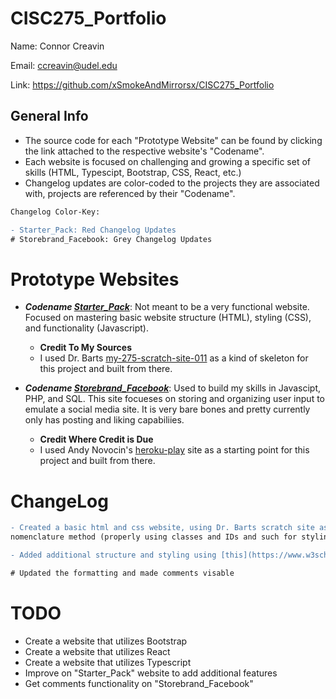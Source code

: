 # CISC275_Portfolio

Name: Connor Creavin

Email: ccreavin@udel.edu

Link: https://github.com/xSmokeAndMirrorsx/CISC275_Portfolio 

## General Info

* The source code for each "Prototype Website" can be found by clicking the link attached to the respective website's "Codename". 
* Each website is focused on challenging and growing a specific set of skills (HTML, Typescipt, Bootstrap, CSS, React, etc.)
* Changelog updates are color-coded to the projects they are associated with, projects are referenced by their "Codename".

```diff
Changelog Color-Key:

- Starter_Pack: Red Changelog Updates
# Storebrand_Facebook: Grey Changelog Updates
```

# Prototype Websites

* ***Codename [Starter_Pack](https://github.com/xSmokeAndMirrorsx/WebDevStarterPack)***: Not meant to be a very functional website. Focused on mastering basic website structure (HTML), styling (CSS), and functionality (Javascript).
   
   - ****Credit To My Sources****
   - I used Dr. Barts [my-275-scratch-site-011](https://github.com/acbart/my-275-scratch-site-011) as a kind of skeleton for this project and built from there.

* ***Codename [Storebrand_Facebook](https://github.com/xSmokeAndMirrorsx/Read_It)***: Used to build my skills in Javascipt, PHP, and SQL. This site focueses on storing and organizing user input to emulate a social media site. It is very bare bones and pretty currently only has posting and liking capabiliies. 

   - ****Credit Where Credit is Due****
   - I used Andy Novocin's [heroku-play](https://github.com/AndyNovo/heroku-play) site as a starting point for this project and built from there. 

# ChangeLog

```diff
- Created a basic html and css website, using Dr. Barts scratch site as a base, to demonstrate and improve upon my skill in laying out a website as well as using an effecient
nomenclature method (properly using classes and IDs and such for styling and future improvement easy). 

- Added additional structure and styling using [this](https://www.w3schools.com/css/css_examples.asp) tutorial as a reference.

# Updated the formatting and made comments visable 
```
# TODO

* Create a website that utilizes Bootstrap
* Create a website that utilizes React
* Create a website that utilizes Typescript
* Improve on "Starter_Pack" website to add additional features
* Get comments functionality on "Storebrand_Facebook"
